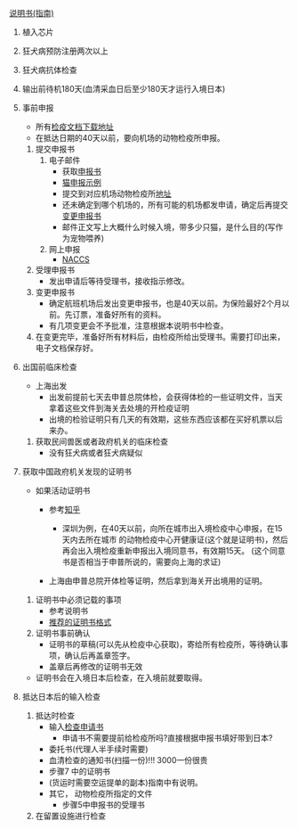 [说明书(指南)](https://www.maff.go.jp/aqs/animal/dog/attach/pdf/import-other-43.pdf)
1. 植入芯片

2. 狂犬病预防注册两次以上

3. 狂犬病抗体检查

4. 输出前待机180天(血清采血日后至少180天才运行入境日本)

5. 事前申报
	- 所有[检疫文档下载地址](https://www.maff.go.jp/aqs/tetuzuki/system/97.html)
	- 在抵达日期的40天以前，要向机场的动物检疫所申报。
	1. 提交申报书
		1. 电子邮件
			- 获取[申报书](https://www.maff.go.jp/aqs/tetuzuki/system/pdf/notifi-cat20210721.pdf)
			- [猫申报示例](https://www.maff.go.jp/aqs/animal/dog/pdf/notifi-cat-jp20210806.pdf)
			- 提交到对应机场动物检疫所[地址](./(%E7%94%B3%E8%AF%B7%E4%B9%A6%E5%8F%91%E9%80%81%E5%9C%B0%E5%9D%80)aqs_contact_list_dogcat.pdf)
			- 还未确定到哪个机场的，所有可能的机场都发申请，确定后再提交[变更申报书](./(%E5%8F%98%E6%9B%B4%E9%80%9A%E7%9F%A5%E4%B9%A6)modnotification.pdf)
			- 邮件正文写上大概什么时候入境，带多少只猫，是什么目的(写作为宠物喂养)
		2. 网上申报
			- [NACCS](https://www.maff.go.jp/aqs/tetuzuki/system/49.html)
	2. 受理申报书
		- 发出申请后等待受理书，接收指示修改。
	3. 变更申报书
		- 确定航班机场后发出变更申报书，也是40天以前。为保险最好2个月以前。先订票，准备好所有的资料。
		- 有几项变更会不予批准，注意根据本说明书中检查。
	4. 在变更完毕，准备好所有材料后，由检疫所给出受理书。需要打印出来，电子文档保存好。

6. 出国前临床检查
	- 上海出发
		- 出发前提前七天去申普总院体检，会获得体检的一些证明文件，当天拿着这些文件到海关去处境的开检疫证明
		- 出境的检验证明只有几天的有效期，这些东西应该都在买好机票以后来办。
	1. 获取民间兽医或者政府机关的临床检查
		- 没有狂犬病或者狂犬病疑似

7. 获取中国政府机关发现的证明书
	- 如果活动证明书
		- 参考[知乎](https://zhuanlan.zhihu.com/p/41811272?utm_id=0)
			- 深圳为例，在40天以前，向所在城市出入境检疫中心申报，在15天内去所在城市
			的动物检疫中心开健康证(这个就是证明书)，然后再会出入境检疫重新申报出入境同意书，有效期15天。
			(这个同意书是否相当于申普所说的，需要向上海的求证)

		- 上海由申普总院开体检等证明，然后拿到海关开出境用的证明。 
		
	1. 证明书中必须记载的事项
		- 参考说明书
		- [推荐的证明书格式](./(%E8%BE%93%E5%87%BA%E5%9B%BD%E8%AF%81%E6%98%8E%E4%B9%A6%E6%8E%A8%E8%8D%90)import-other-5.pdf)
	2. 证明书事前确认
		- 证明书的草稿(可以先从检疫中心获取)，寄给所有检疫所，等待确认事项，确认后再盖章签字。
		- 盖章后再修改的证明书无效
	- 证明书会在入境日本后检查，在入境前就要取得。

8. 抵达日本后的输入检查
	1. 抵达时检查
		- 输入[检查申请书](https://www.maff.go.jp/aqs/tetuzuki/system/pdf/appli-im-cat20210721.pdf)
			- 申请书不需要提前给检疫所吗?直接根据申报书填好带到日本?
		- 委托书(代理人半手续时需要)
		- 血清检查的通知书(扫描一份)!!! 3000一份很贵
		- 步骤7 中的证明书
		- (货运时需要空运提单的副本)指南中有说明。
		- 其它， 动物检疫所指定的文件
			- 步骤5中申报书的受理书
	2. 在留置设施进行检查